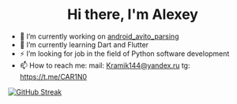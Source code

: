 
<h1 align="center">Hi there, I'm Alexey</h1>

- 🔭 I’m currently working on [android_avito_parsing](https://github.com/kram1k/android_avito_parsing)
- 🌱 I’m currently learning Dart and Flutter
- ⚡ I’m looking for job in the field of Python software development
- 📫 How to reach me:
	mail: Kramik144@yandex.ru
	tg: https://t.me/CAR1N0

[![GitHub Streak](https://github-readme-streak-stats.herokuapp.com/?user=kram1k)](https://git.io/streak-stats)
